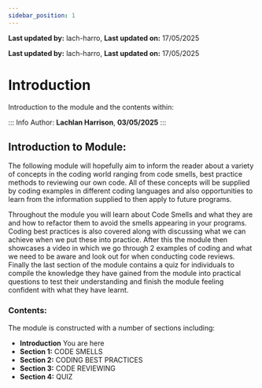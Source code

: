 ```yaml
---
sidebar_position: 1
---
```


**Last updated by:** lach-harro, **Last updated on:** 17/05/2025


**Last updated by:** lach-harro, **Last updated on:** 17/05/2025


# Introduction 

Introduction to the module and the contents within:

::: Info
Author: **Lachlan Harrison**, **03/05/2025**
:::

## Introduction to Module:
The following module will hopefully aim to inform the reader about a variety of concepts in the coding world ranging from code smells, best practice methods to reviewing our own code. All of these concepts will be supplied by coding examples in different coding languages and also opportunities to learn from the information supplied to then apply to future programs. 

Throughout the module you will learn about Code Smells and what they are and how to refactor them to avoid the smells appearing in your programs. Coding best practices is also covered along with discussing what we can achieve when we put these into practice. After this the module then showcases a video in which we go through 2 examples of coding and what we need to be aware and look out for when conducting code reviews. Finally the last section of the module contains a quiz for individuals to compile the knowledge they have gained from the module into practical questions to test their understanding and finish the module feeling confident with what they have learnt.

### Contents:
The module is constructed with a number of sections including:
- **Introduction** You are here
- **Section 1:** CODE SMELLS
- **Section 2:** CODING BEST PRACTICES
- **Section 3:** CODE REVIEWING
- **Section 4:** QUIZ
